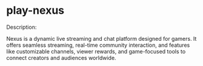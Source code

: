 # play-nexus


Description: 

Nexus is a dynamic live streaming and chat platform designed for gamers. It offers seamless streaming, real-time community interaction, and features like customizable channels, viewer rewards, and game-focused tools to connect creators and audiences worldwide.

